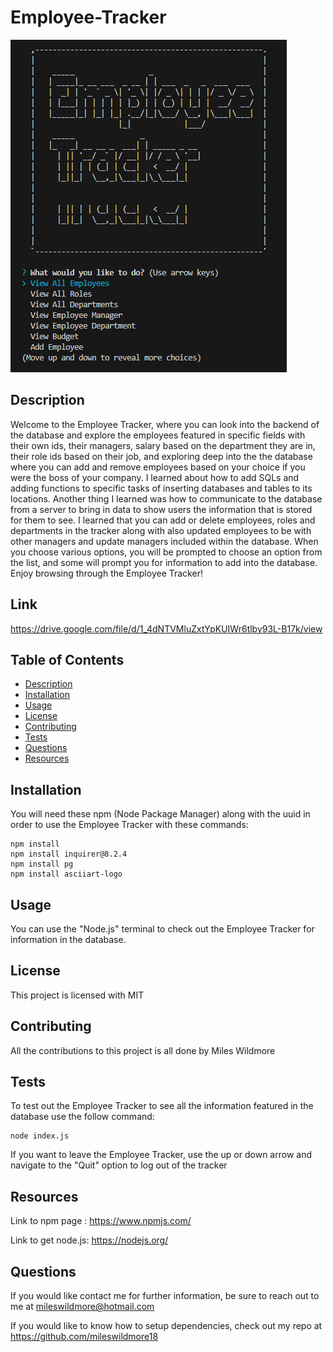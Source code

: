 # Employee-Tracker

![alt text](<./Images/Employee Tracker screenshot.png>)

## Description
Welcome to the Employee Tracker, where you can look into the backend of the database and explore the employees featured in specific fields with their own ids, their managers, salary based on the department they are in, their role ids based on their job, and exploring deep into the the database where you can add and remove employees based on your choice if you were the boss of your company. I learned about how to add SQLs and adding functions to specific tasks of inserting databases and tables to its locations. Another thing I learned was how to communicate to the database from a server to bring in data to show users the information that is stored for them to see. I learned that you can add or delete employees, roles and departments in the tracker along with also updated employees to be with other managers and update managers included within the database. When you choose various options, you will be prompted to choose an option from the list, and some will prompt you for information to add into the database. Enjoy browsing through the Employee Tracker!

## Link
https://drive.google.com/file/d/1_4dNTVMluZxtYpKUIWr6tlby93L-B17k/view

## Table of Contents
 * [Description](#description)
 * [Installation](#installation)
 * [Usage](#usage)
 * [License](#license)
 * [Contributing](#contributing)
 * [Tests](#tests)
 * [Questions](#questions)
 * [Resources](#resources)

## Installation
You will need these npm (Node Package Manager) along with the uuid in order to use the Employee Tracker with these commands:
```
npm install
npm install inquirer@8.2.4
npm install pg
npm install asciiart-logo
```
## Usage
You can use the "Node.js" terminal to check out the Employee Tracker for information in the database.

## License
This project is licensed with MIT

## Contributing
All the contributions to this project is all done by Miles Wildmore


## Tests
To test out the Employee Tracker to see all the information featured in the database use the follow command:
```
node index.js

```

If you want to leave the Employee Tracker, use the up or down arrow and navigate to the "Quit" option to log out of the tracker

## Resources

Link to npm page : https://www.npmjs.com/

Link to get node.js: https://nodejs.org/

## Questions
If you would like contact me for further information, be sure to reach out to me at mileswildmore@hotmail.com

If you would like to know how to setup dependencies, check out my repo at https://github.com/mileswildmore18